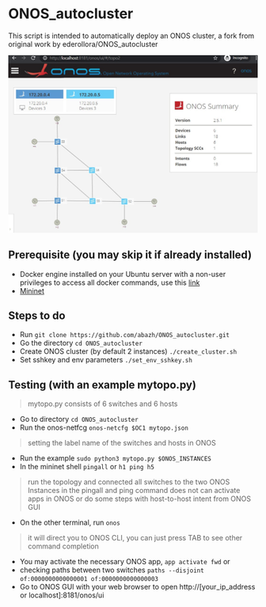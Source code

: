 # ONOS_autocluster
This script is intended to automatically deploy an ONOS cluster, a fork from original work by ederollora/ONOS_autocluster

<img src="ONOS_with_mytopo.jpg" width="640">


## Prerequisite (you may skip it if already installed)
- Docker engine installed on your Ubuntu server with a non-user privileges to access all docker commands, use this [link](https://docs.docker.com/engine/install/ubuntu/#install-using-the-convenience-script)
- [Mininet](http://mininet.org/download/#option-3-installation./-from-packages) 

## Steps to do
- Run `git clone https://github.com/abazh/ONOS_autocluster.git`
- Go the directory `cd ONOS_autocluster`
- Create ONOS cluster (by default 2 instances) `./create_cluster.sh`
- Set sshkey and env parameters `./set_env_sshkey.sh`

## Testing (with an example mytopo.py)
> mytopo.py consists of 6 switches and 6 hosts
- Go to directory `cd ONOS_autocluster`
- Run the onos-netfcg `onos-netcfg $OC1 mytopo.json`
> setting the label name of the switches and hosts in ONOS
- Run the example `sudo python3 mytopo.py $ONOS_INSTANCES`
- In the mininet shell `pingall` or `h1 ping h5`
> run the topology and connected all switches to the two ONOS Instances
> in the pingall and ping command does not can activate apps in ONOS or do some steps with host-to-host intent from ONOS GUI
- On the other terminal, run `onos`
> it will direct you to ONOS CLI, you can just press TAB to see other command completion
- You may activate the necessary ONOS app, `app activate fwd` or 
- checking paths between two switches `paths --disjoint of:0000000000000001 of:0000000000000003`
- Go to ONOS GUI with your web browser to open http://[your_ip_address or localhost]:8181/onos/ui

